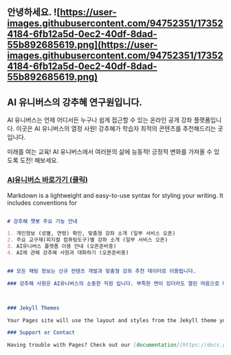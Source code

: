 

## 안녕하세요.  ![https://user-images.githubusercontent.com/94752351/173524184-6fb12a5d-0ec2-40df-8dad-55b892685619.png](https://user-images.githubusercontent.com/94752351/173524184-6fb12a5d-0ec2-40df-8dad-55b892685619.png) 
## AI 유니버스의 강추혜 연구원입니다.


AI 유니버스는 언제 어디서든 누구나 쉽게 접근할 수 있는 온라인 공개 강좌 플랫폼입니다. 이곳은 AI 유니버스의 열정 사원! 강추혜가 학습자 최적의 콘텐츠를 추천해드리는 곳입니다. 

미래를 여는 교육! AI 유니버스에서 여러분의 삶에 능동적! 긍정적 변화를 가져올 수 있도록 도전! 해보세요. 


### [AI유니버스 바로가기 (클릭) ](http://www.aiuniverse.co.kr)

Markdown is a lightweight and easy-to-use syntax for styling your writing. It includes conventions for

```markdown

# 강추해 챗봇 주요 기능 안내 

1. 개인정보 (성별, 연령) 확인, 맞춤형 강좌 소개 (일부 서비스 오픈)
2. 주요 교구재(피지컬 컴퓨팅도구)별 강좌 소개 (일부 서비스 오픈) 
3. AI유니버스 플랫폼 이용 안내 (오픈준비중) 
4. AI에 관해 강추혜 사원과 대화하기 (오픈준비중)


## 모든 채팅 정보는 신규 컨텐츠 개발과 맞춤형 강좌 추천 데이터로 이용됩니다. 

### 강추해 사원은 AI유니버스의 소중한 직원 입니다. 부족한 면이 있더라도 열린 마음으로 대화에 응해주세요! 



### Jekyll Themes

Your Pages site will use the layout and styles from the Jekyll theme you have selected in your [repository settings](https://github.com/BUNGBLY/AIU_BOT/settings/pages). The name of this theme is saved in the Jekyll `_config.yml` configuration file.

### Support or Contact

Having trouble with Pages? Check out our [documentation](https://docs.github.com/categories/github-pages-basics/) or [contact support](https://support.github.com/contact) and we’ll help you sort it out.

